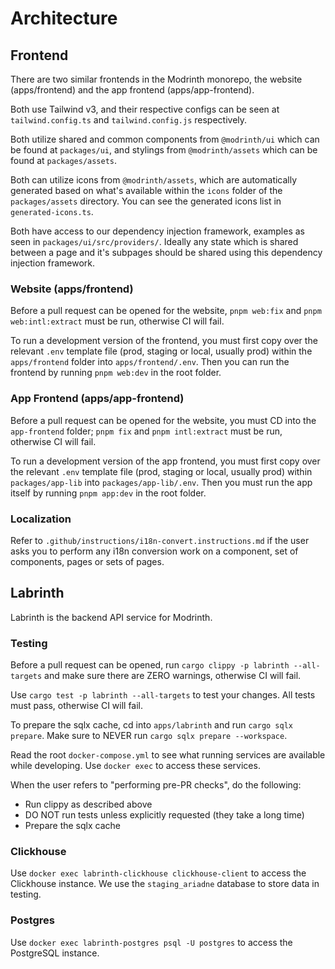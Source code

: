 # Architecture

## Frontend

There are two similar frontends in the Modrinth monorepo, the website (apps/frontend) and the app frontend (apps/app-frontend).

Both use Tailwind v3, and their respective configs can be seen at `tailwind.config.ts` and `tailwind.config.js` respectively.

Both utilize shared and common components from `@modrinth/ui` which can be found at `packages/ui`, and stylings from `@modrinth/assets` which can be found at `packages/assets`.

Both can utilize icons from `@modrinth/assets`, which are automatically generated based on what's available within the `icons` folder of the `packages/assets` directory. You can see the generated icons list in `generated-icons.ts`.

Both have access to our dependency injection framework, examples as seen in `packages/ui/src/providers/`. Ideally any state which is shared between a page and it's subpages should be shared using this dependency injection framework.

### Website (apps/frontend)

Before a pull request can be opened for the website, `pnpm web:fix` and `pnpm web:intl:extract` must be run, otherwise CI will fail.

To run a development version of the frontend, you must first copy over the relevant `.env` template file (prod, staging or local, usually prod) within the `apps/frontend` folder into `apps/frontend/.env`. Then you can run the frontend by running `pnpm web:dev` in the root folder.

### App Frontend (apps/app-frontend)

Before a pull request can be opened for the website, you must CD into the `app-frontend` folder; `pnpm fix` and `pnpm intl:extract` must be run, otherwise CI will fail.

To run a development version of the app frontend, you must first copy over the relevant `.env` template file (prod, staging or local, usually prod) within `packages/app-lib` into `packages/app-lib/.env`. Then you must run the app itself by running `pnpm app:dev` in the root folder.

### Localization

Refer to `.github/instructions/i18n-convert.instructions.md` if the user asks you to perform any i18n conversion work on a component, set of components, pages or sets of pages.

## Labrinth

Labrinth is the backend API service for Modrinth.

### Testing

Before a pull request can be opened, run `cargo clippy -p labrinth --all-targets` and make sure there are ZERO warnings, otherwise CI will fail.

Use `cargo test -p labrinth --all-targets` to test your changes. All tests must pass, otherwise CI will fail.

To prepare the sqlx cache, cd into `apps/labrinth` and run `cargo sqlx prepare`. Make sure to NEVER run `cargo sqlx prepare --workspace`.

Read the root `docker-compose.yml` to see what running services are available while developing. Use `docker exec` to access these services.

When the user refers to "performing pre-PR checks", do the following:
- Run clippy as described above
- DO NOT run tests unless explicitly requested (they take a long time)
- Prepare the sqlx cache

### Clickhouse

Use `docker exec labrinth-clickhouse clickhouse-client` to access the Clickhouse instance. We use the `staging_ariadne` database to store data in testing.

### Postgres

Use `docker exec labrinth-postgres psql -U postgres` to access the PostgreSQL instance.
